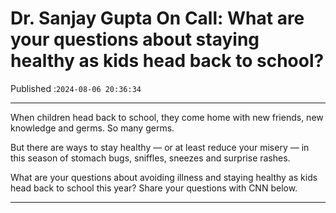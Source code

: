 # Dr. Sanjay Gupta On Call: What are your questions about staying healthy as kids head back to school?

Published :`2024-08-06 20:36:34`

---

When children head back to school, they come home with new friends, new knowledge and germs. So many germs.

But there are ways to stay healthy — or at least reduce your misery — in this season of stomach bugs, sniffles, sneezes and surprise rashes.

What are your questions about avoiding illness and staying healthy as kids head back to school this year? Share your questions with CNN below.

---

